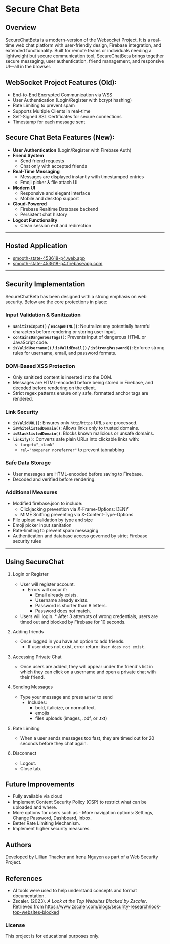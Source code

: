 # Secure Chat Beta

## Overview 
SecureChatBeta is a modern-version of the Websocket Project. It is a real-time web chat platform with user-friendly design, Firebase integration, and extended functionality. Built for remote teams or individuals needing a lightweight but secure communication tool, SecureChatBeta brings together secure messaging, user authentication, friend management, and responsive UI—all in the browser.

## WebSocket Project Features (Old):
- End-to-End Encrypted Communication via WSS
- User Authentication (Login/Register with bcrypt hashing)
- Rate Limiting to prevent spam
- Supports Multiple Clients in real-time
- Self-Signed SSL Certificates for secure connections
- Timestamp for each message sent

## Secure Chat Beta Features (New): 
- **User Authentication** (Login/Register with Firebase Auth)
- **Friend System**
  - Send friend requests
  - Chat only with accepted friends
- **Real-Time Messaging**
  - Messages are displayed instantly with timestamped entries
  - Emoji picker & file attach UI
- **Modern UI**
  - Responsive and elegant interface
  - Mobile and desktop support
- **Cloud-Powered**
  - Firebase Realtime Database backend
  - Persistent chat history
- **Logout Functionality**
  - Clean session exit and redirection

---

## Hosted Application
- [smooth-state-453618-p4.web.app](https://smooth-state-453618-p4.web.app)
- [smooth-state-453618-p4.firebaseapp.com](https://smooth-state-453618-p4.firebaseapp.com)

---

## Security Implementation
SecureChatBeta has been designed with a strong emphasis on web security. Below are the core protections in place:

### Input Validation & Sanitization
- **`sanitizeInput()` / `escapeHTML()`**: Neutralize any potentially harmful characters before rendering or storing user input.
- **`containsDangerousTags()`**: Prevents input of dangerous HTML or JavaScript code.
- **`isValidUsername()` / `isValidEmail()` / `isStrongPassword()`**: Enforce strong rules for username, email, and password formats.

### DOM-Based XSS Protection
- Only sanitized content is inserted into the DOM.
- Messages are HTML-encoded before being stored in Firebase, and decoded before rendering on the client.
- Strict regex patterns ensure only safe, formatted anchor tags are rendered.

### Link Security
- **`isValidURL()`**: Ensures only `http`/`https` URLs are processed.
- **`isWhitelistedDomain()`**: Allows links only to trusted domains.
- **`isBlacklistedDomain()`**: Blocks known malicious or unsafe domains.
- **`linkify()`**: Converts safe plain URLs into clickable links with:
  - `target="_blank"`
  - `rel="noopener noreferrer"` to prevent tabnabbing

### Safe Data Storage
- User messages are HTML-encoded before saving to Firebase.
- Decoded and verified before rendering.

### Additional Measures
- Modified firebase.json to include: 
  - Clickjacking prevention via X-Frame-Options: DENY
  - MIME Sniffing preventing via X-Content-Type-Options
- File upload validation by type and size
- Emoji picker input sanitation
- Rate-limiting to prevent spam messaging
- Authentication and database access governed by strict Firebase security rules

---

## Using SecureChat

1. Login or Register
   * User will register account.
      * Errors will occur if:
          * Email already exists.
          * Username already exists.
          * Password is shorter than 8 letters.
          * Password does not match.
   * Users will login.
          * After 3 attempts of wrong credentials, users are timed out and blocked by Firebase for 10 seconds. 
     
2. Adding friends
    * Once logged in you have an option to add friends.
       * If user does not exist, error return:
 ``` User does not exist. ```
      
4. Accessing Private Chat
   * Once users are added, they will appear under the friend's list in which they can click on a username and open a private chat with their friend. 

6. Sending Messages
   * Type your message and press `Enter` to send
     * Includes:
          * bold, italicize, or normal text.
          * emojis
          * files uploads (images, .pdf, or .txt) 

7. Rate Limiting
   * When a user sends messages too fast, they are timed out for 20 seconds before they chat again.
  
8. Disconnect
   * Logout.
   * Close tab.

## Future Improvements
* Fully available via cloud
* Implement Content Security Policy (CSP) to restrict what can be uploaded and where. 
* More options for users such as
      - More navigation options: Settings, Change Password, Dashboard, Inbox.
* Better Rate Limiting Mechanism.
* Implement higher security measures.

## Authors
Developed by Lillian Thacker and Irena Nguyen as part of a Web Security Project.

## References
- AI tools were used to help understand concepts and format documentation.
- Zscaler. (2023). *A Look at the Top Websites Blocked by Zscaler*. Retrieved from https://www.zscaler.com/blogs/security-research/look-top-websites-blocked

### License
This project is for educational purposes only.
